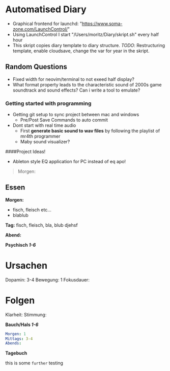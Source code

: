 # Automatised Diary
  - Graphical frontend for launchd: "https://www.soma-zone.com/LaunchControl/"
  - Using LaunchControl I start "/Users/moritz/Diary/skript.sh" every
    half hour
  - This skript copies diary template to diary structure.
  *TODO*: Restructuring template, enable cloudsave, change the var
        for year in the skript.



## Random Questions
  - Fixed width for neovim/terminal to not exeed half display?
  - What format property leads to the characteristic sound of 2000s
    game soundtrack and sound effects? Can i write a tool to emulate?



### Getting started with programming
  - Getting git setup to sync project between mac and windows
    - Pre/Post Save Commands to auto commit
  - Dont start with real time audio
    - First **generate basic sound to wav files** by following the
      playlist of mr4th programmer
    - Maby sound visualizer?



####Project Ideas!
  - Ableton style EQ application for PC instead of eq apo!

>Morgen:


## Essen
**Morgen:**
  - fisch, fleisch etc...
  - blablub

**Tag:**
  fisch, fleisch, 
  bla, blub djehsf

**Abend:**
  

**Psychisch *1-6***

# Ursachen
Dopamin: 3-4
Bewegung: 1
Fokusdauer: 

# Folgen
Klarheit: 
Stimmung: 


**Bauch/Hals *1-6***
```yaml
Morgen: 1
Mittags: 3-4
Abends: 

```
**Tagebuch**

this is some `further` testing
